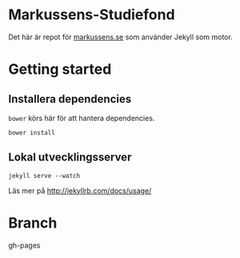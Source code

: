 Markussens-Studiefond
=====================
Det här är repot för [markussens.se](http://markussens.se/) som använder
Jekyll som motor.

# Getting started

## Installera dependencies
`bower` körs här för att hantera dependencies.

`bower install`

## Lokal utvecklingsserver

`jekyll serve --watch`

Läs mer på http://jekyllrb.com/docs/usage/

# Branch
gh-pages